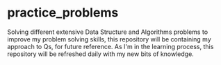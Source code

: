# practice_problems
Solving different extensive Data Structure and Algorithms problems to improve my problem solving skills, this repository will be containing my approach to Qs, for future reference. As I'm in the learning process, this repository will be refreshed daily with my new bits of knowledge.
